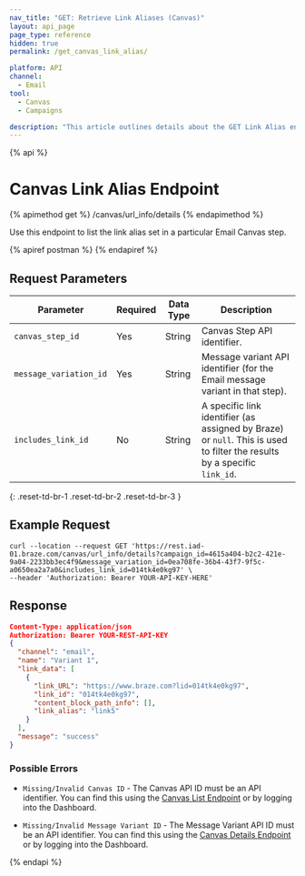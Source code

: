 ```yaml
---
nav_title: "GET: Retrieve Link Aliases (Canvas)"
layout: api_page
page_type: reference
hidden: true
permalink: /get_canvas_link_alias/

platform: API
channel:
  - Email
tool:
  - Canvas
  - Campaigns

description: "This article outlines details about the GET Link Alias endpoint, which allows you to fetch the aliases set on a Canvas Email step."
---
```

{% api %}
# Canvas Link Alias Endpoint
{% apimethod get %}
/canvas/url_info/details
{% endapimethod %}

Use this endpoint to list the link alias set in a particular Email Canvas step.

{% apiref postman %}  {% endapiref %}

## Request Parameters

| Parameter | Required | Data Type | Description |
|---|---|---|---|
| `canvas_step_id`  | Yes | String | Canvas Step API identifier. |
| `message_variation_id `  |  Yes | String | Message variant API identifier (for the Email message variant in that step). |
| `includes_link_id` | No | String | A specific link identifier (as assigned by Braze) or `null`. This is used to filter the results by a specific `link_id`. |
{: .reset-td-br-1 .reset-td-br-2 .reset-td-br-3 }

## Example Request

```
curl --location --request GET 'https://rest.iad-01.braze.com/canvas/url_info/details?campaign_id=4615a404-b2c2-421e-9a04-2233bb3ec4f9&message_variation_id=0ea708fe-36b4-43f7-9f5c-a0650ea2a7a0&includes_link_id=014tk4e0kg97' \
--header 'Authorization: Bearer YOUR-API-KEY-HERE'
```

## Response

```json
Content-Type: application/json
Authorization: Bearer YOUR-REST-API-KEY
{
  "channel": "email",
  "name": "Variant 1",
  "link_data": [
    {
      "link_URL": "https://www.braze.com?lid=014tk4e0kg97",
      "link_id": "014tk4e0kg97",
      "content_block_path_info": [],
      "link_alias": "link5"
    }
  ],
  "message": "success"
}
```

### Possible Errors

- `Missing/Invalid Canvas ID` - The Canvas API ID must be an API identifier. You can find this using the [Canvas List Endpoint]({{site.baseurl}}/api/endpoints/export/canvas/get_canvases/) or by logging into the Dashboard.

- `Missing/Invalid Message Variant ID` - The Message Variant API ID must be an API identifier. You can find this using the [Canvas Details Endpoint]({{site.baseurl}}/api/endpoints/export/canvas/get_canvas_details/) or by logging into the Dashboard.


{% endapi %}
